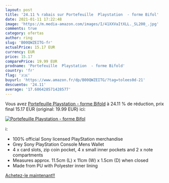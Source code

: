 ```yaml
---
layout: post
title: '24.11 % rabais sur Portefeuille  Playstation  - forme Bifol'
date: 2021-01-11 17:22:48
image: 'https://m.media-amazon.com/images/I/41XXVaItXLL._SL200_.jpg'
comments: true
category: ofertas
author: ring
slug: 'B00QWZEITG-fr'
actualPrice: 15.17 EUR
currency: EUR
price: 15.17
comparePrice: 19.99 EUR
prodname: 'Portefeuille  Playstation  - forme Bifold'
country: 'fr'
flag: '🇫🇷'
buyurl: 'https://www.amazon.fr/dp/B00QWZEITG/?tag=tolees0d-21'
descuento: '24.11'
average: '17.606428571428577'
---
```


Vous avez [Portefeuille  Playstation  - forme Bifold](https://www.amazon.fr/dp/B00QWZEITG/?tag=tolees0d-21)  à  24.11 % de réduction, prix final  15.17 EUR (original: 19.99 EUR) ici:

[![Portefeuille  Playstation  - forme Bifol](https://m.media-amazon.com/images/I/41XXVaItXLL._SL200_.jpg)](https://www.amazon.fr/dp/B00QWZEITG/?tag=tolees0d-21)

ℹ️:

- 100% official Sony licensed PlayStation merchandise
- Grey Sony PlayStation Console Mens Wallet
- 4 x card slots, zip coin pocket, 4 x small inner pockets and 2 x note compartments
- Measures approx. 11.5cm (L) x 11cm (W) x 1.5cm (D) when closed
- Made from PU with Polyester inner lining

[Achetez-le maintenant!!](https://www.amazon.fr/dp/B00QWZEITG/?tag=tolees0d-21)
